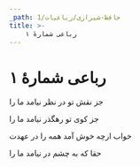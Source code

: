 ```yaml
---
_path: حافظ-شیرازی/رباعیات/1
title: >-
    رباعی شمارهٔ ۱
---
```

# رباعی شمارهٔ ۱

<div class="b" id="bn1"><div class="m1"><p>جز نقش تو در نظر نیامد ما را</p></div>
<div class="m2"><p>جز کوی تو رهگذر نیامد ما را</p></div></div>
<div class="b" id="bn2"><div class="m1"><p>خواب ارچه خوش آمد همه را در عهدت</p></div>
<div class="m2"><p>حقا که به چشم در نیامد ما را</p></div></div>
